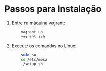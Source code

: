 # Passos para Instalação

1. Entre na máquina vagrant:

    ``` powershell
        vagrant up
        vagrant ssh
    ```

2. Execute os comandos no Linux: 

    ``` bash
        sudo su
        cd /etc/mesa
        ./setup.sh
    ```
